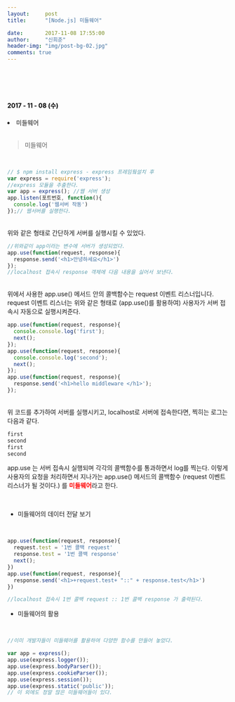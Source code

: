 ```yaml
---
layout:     post
title:      "[Node.js] 미들웨어"

date:       2017-11-08 17:55:00
author:     "신희준"
header-img: "img/post-bg-02.jpg"
comments: true
---
```


<meta name="description" content="Spring스프링 애너테이션 Annotation정리 @Autowired,@Qualifier,@Resource,@Component,@PostConstruct,@Aspect
,@AOP,@POINTCUT,@AROUND,@ADVICE,@RequestMapping,@REPOSITORY,@SERVICE,@COMPONENT
">
<br>
<H4 style ="font-weight:bold; color:black;"> </H4>
<br>
<H4 style ="font-weight:bold; color : black">2017 - 11 - 08 (수)</H4>
<li>미들웨어</li>


<br>

> 미들웨어

<br>

~~~javascript
// $ npm install express - express 프레임웤설치 후
var express = require('express');
//express 모듈을 추출한다.
var app = express(); //웹 서버 생성
app.listen(포트번호, function(){
  console.log('웹서버 작동')
});// 웹서버를 실행한다.
~~~

<br>
위와 같은 형태로 간단하게 서버를 실행시킬 수 있었다.
<br>

~~~javascript
//위와같이 app이라는 변수에 서버가 생성되었다.
app.use(function(request, response){
  response.send('<h1>안녕하세요</h1>')
});
//localhost 접속시 response 객체에 다음 내용을 싫어서 보낸다.
~~~

<br>
위에서 사용한 app.use() 메서드 안의 콜백함수는 request 이벤트 리스너입니다. request 이벤트 리스너는 위와 같은 형태로 (app.use()를 활용하여) 사용자가 서버 접속시 자동으로 실행시켜준다.

<br>

~~~javascript
app.use(function(request, response){
  console.console.log('first');
  next();
});
app.use(function(request, response){
  console.console.log('second');
  next();
});
app.use(function(request, response){
  response.send('<h1>hello middleware </h1>');
});

~~~

<br>
위 코드를 추가하여 서버를 실행시키고, localhost로 서버에 접속한다면, 찍히는 로그는 다음과 같다.

~~~java
first
second
first
second
~~~

app.use 는 서버 접속시 실행되며 각각의 콜백함수를 통과하면서 log를 찍는다. 이렇게 사용자의 요청을 처리하면서 지나가는 app.use() 메서드의 콜백함수 (request 이벤트리스너가 될 것이다.) 를 <b style ="color:red">미들웨어</b>라고 한다.

<br>

* 미들웨어의 데이터 전달 보기

<br>

~~~javascript
app.use(function(request, response){
  request.test = '1번 콜백 request'
  response.test = '1번 콜백 response'
  next();
})
app.use(function(request, response){
  response.send('<h1>+request.test+ "::" + response.test</h1>')
})

//localhost 접속시 1번 콜백 request :: 1번 콜백 response 가 출력된다.
~~~

* 미들웨어의 활용

<br>

~~~javascript
//이미 개발자들이 미들웨어를 활용하여 다양한 함수를 만들어 놓았다.

var app = express();
app.use(express.logger());
app.use(express.bodyParser());
app.use(express.cookieParser());
app.use(express.session());
app.use(express.static('public'));
// 이 외에도 정말 많은 미들웨어들이 있다.
~~~
